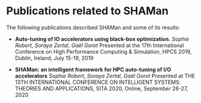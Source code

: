 # Publications related to SHAMan

The following publications described SHAMan and some of its results:

- **Auto-tuning of IO accelerators using black-box optimization.**
*Sophie Robert*, *Soraya Zertal*, *Gaël Goret*
Presented at the 17th International Conference on High Performance Computing & Simulation, HPCS 2019, Dublin, Ireland, July 15-19, 2019

- **SHAMan: an intelligent framework for HPC auto-tuning of I/O accelerators**
*Sophie Robert*, *Soraya Zertal*, *Gaël Goret*
Presented at THE 13TH INTERNATIONAL CONFERENCE ON INTELLIGENT SYSTEMS: THEORIES AND APPLICATIONS, SITA 2020, Online, September 26-27, 2020